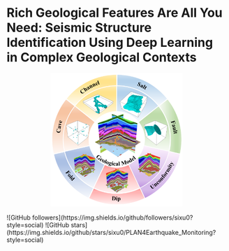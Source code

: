 # Rich Geological Features Are All You Need: Seismic Structure Identification Using Deep Learning in Complex Geological Contexts
<p align="center" width="100%">
<img src="Figs\StructureModel.png"  width="60%" height="60%">
</p>
![GitHub followers](https://img.shields.io/github/followers/sixu0?style=social)
![GitHub stars](https://img.shields.io/github/stars/sixu0/PLAN4Earthquake_Monitoring?style=social)
